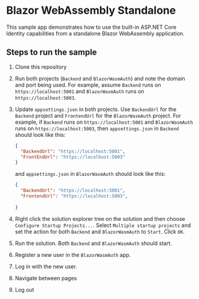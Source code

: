 # Blazor WebAssembly Standalone

This sample app demonstrates how to use the built-in ASP.NET Core Identity capabilities from a standalone Blazor WebAssembly application.

## Steps to run the sample

1. Clone this repository
1. Run both projects (`Backend` and `BlazorWasmAuth`) and note the domain and port being used. For example, assume `Backend` runs on `https://localhost:5001` and `BlazorWasmAuth` runs on `https://localhost:5003`.
1. Update `appsettings.json` in both projects. Use `BackendUrl` for the `Backend` project and `FrontendUrl` for the `BlazorWasmAuth` project. For example, if `Backend` runs on `https://localhost:5001` and `BlazorWasmAuth` runs on `https://localhost:5003`, then `appsettings.json` in `Backend` should look like this:

    ```json
    {
      "BackendUrl": "https://localhost:5001",
      "FrontEndUrl": "https://localhost:5003"
    }
    ```

    and `appsettings.json` in `BlazorWasmAuth` should look like this:

    ```json
    {
      "BackendUrl": "https://localhost:5001",
      "FrontendUrl": "https://localhost:5003",
      
    }
    ```
3. Right click the solution explorer tree on the solution and then choose `Configure Startup Projects...`. Select `Multiple startup projects` and set the action for both `Backend` and `BlazorWasmAuth` to `Start`. Click `OK`.
1. Run the solution. Both `Backend` and `BlazorWasmAuth` should start.
1. Register a new user in the `BlazorWasmAuth` app.
1. Log in with the new user.                 
1. Navigate between pages
1. Log out
